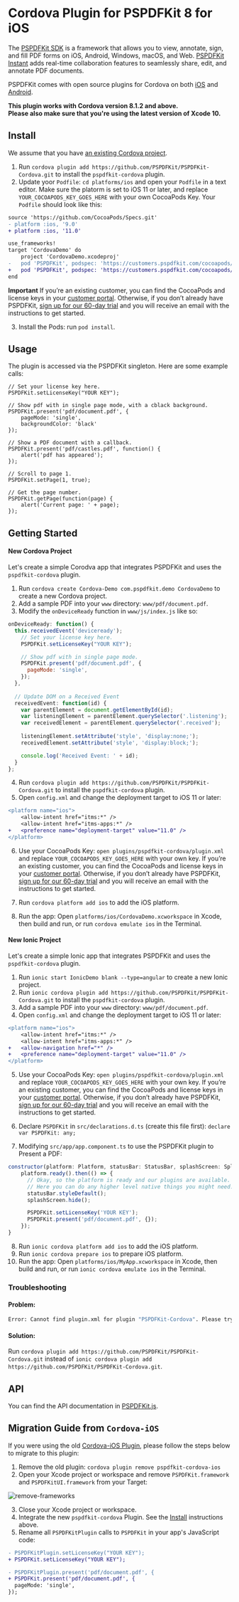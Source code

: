 Cordova Plugin for PSPDFKit 8 for iOS
========================================

The [PSPDFKit SDK](https://pspdfkit.com/pdf-sdk/) is a framework that allows you to view, annotate, sign, and fill PDF forms on iOS, Android, Windows, macOS, and Web. [PSPDFKit Instant](https://pspdfkit.com/instant/) adds real-time collaboration features to seamlessly share, edit, and annotate PDF documents.

PSPDFKit comes with open source plugins for Cordova on both [iOS](https://pspdfkit.com/guides/ios/current/other-languages/apache-cordova-phonegap/) and [Android](https://pspdfkit.com/guides/android/current/other-languages/apache-cordova-phonegap/).

**This plugin works with Cordova version 8.1.2 and above.**  
**Please also make sure that you're using the latest version of Xcode 10.**

Install
-----------

We assume that you have [an existing Cordova project](https://cordova.apache.org/#getstarted).

1. Run `cordova plugin add https://github.com/PSPDFKit/PSPDFKit-Cordova.git` to install the `pspdfkit-cordova` plugin.
2. Update yoor `Podfile`: `cd platforms/ios` and open your `Podfile` in a text editor. Make sure the platorm is set to iOS 11 or later, and replace `YOUR_COCOAPODS_KEY_GOES_HERE` with your own CocoaPods Key. Your `Podfile` should look like this:

```diff
source 'https://github.com/CocoaPods/Specs.git'
- platform :ios, '9.0'
+ platform :ios, '11.0'

use_frameworks!
target 'CordovaDemo' do
	project 'CordovaDemo.xcodeproj'
-	pod 'PSPDFKit', podspec: 'https://customers.pspdfkit.com/cocoapods/YOUR_COCOAPODS_KEY_GOES_HERE/pspdfkit/latest.podspec'
+	pod 'PSPDFKit', podspec: 'https://customers.pspdfkit.com/cocoapods/USE_YOUR_OWN_COCOAPODS_KEY/pspdfkit/latest.podspec'
end
```

**Important** If you’re an existing customer, you can find the CocoaPods and license keys in your [customer portal](https://customers.pspdfkit.com/). Otherwise, if you don’t already have PSPDFKit, [sign up for our 60-day trial](https://pspdfkit.com/try/) and you will receive an email with the instructions to get started.

3. Install the Pods: run `pod install`.

Usage
-----------

The plugin is accessed via the PSPDFKit singleton. Here are some example calls:
    
    // Set your license key here.
    PSPDFKit.setLicenseKey("YOUR KEY");

    // Show pdf with in single page mode, with a cblack background.
    PSPDFKit.present('pdf/document.pdf', {
        pageMode: 'single',
        backgroundColor: 'black'
    });
    
    // Show a PDF document with a callback.
    PSPDFKit.present('pdf/castles.pdf', function() {
        alert('pdf has appeared');
    });
    
    // Scroll to page 1.
    PSPDFKit.setPage(1, true);
    
    // Get the page number.
    PSPDFKit.getPage(function(page) {
        alert('Current page: ' + page);
    });

Getting Started
---------------

#### New Cordova Project

Let's create a simple Corodva app that integrates PSPDFKit and uses the `pspdfkit-cordova` plugin.

1. Run `cordova create Cordova-Demo com.pspdfkit.demo CordovaDemo` to create a new Cordova project.
2. Add a sample PDF into your `www` directory: `www/pdf/document.pdf`.
3. Modify the `onDeviceReady` function in `www/js/index.js` like so:

```javascript
onDeviceReady: function() {
  this.receivedEvent('deviceready');
    // Set your license key here.
    PSPDFKit.setLicenseKey("YOUR KEY");

    // Show pdf with in single page mode.
    PSPDFKit.present('pdf/document.pdf', {
      pageMode: 'single',
    });
  },
  
  // Update DOM on a Received Event
  receivedEvent: function(id) {
    var parentElement = document.getElementById(id);
    var listeningElement = parentElement.querySelector('.listening');
    var receivedElement = parentElement.querySelector('.received');
    
    listeningElement.setAttribute('style', 'display:none;');
    receivedElement.setAttribute('style', 'display:block;');

    console.log('Received Event: ' + id);
  }
};
```

4. Run `cordova plugin add https://github.com/PSPDFKit/PSPDFKit-Cordova.git` to install the `pspdfkit-cordova` plugin.
5. Open `config.xml` and change the deployment target to iOS 11 or later:

```diff
<platform name="ios">
	<allow-intent href="itms:*" />
	<allow-intent href="itms-apps:*" />
+	<preference name="deployment-target" value="11.0" />
</platform>
```

6. Use your CocoaPods Key: `open plugins/pspdfkit-cordova/plugin.xml` and replace `YOUR_COCOAPODS_KEY_GOES_HERE` with your own key. If you’re an existing customer, you can find the CocoaPods and license keys in your [customer portal](https://customers.pspdfkit.com/). Otherwise, if you don’t already have PSPDFKit, [sign up for our 60-day trial](https://pspdfkit.com/try/) and you will receive an email with the instructions to get started.

5. Run `cordova platform add ios` to add the iOS platform.
6. Run the app: Open `platforms/ios/CordovaDemo.xcworkspace` in Xcode, then build and run, or run `cordova emulate ios` in the Terminal.

#### New Ionic Project

Let's create a simple Ionic app that integrates PSPDFKit and uses the `pspdfkit-cordova` plugin.

1. Run `ionic start IonicDemo blank --type=angular` to create a new Ionic project.
2. Run `ionic cordova plugin add https://github.com/PSPDFKit/PSPDFKit-Cordova.git` to install the `pspdfkit-cordova` plugin.
3. Add a sample PDF into your `www` directory: `www/pdf/document.pdf`.
4. Open `config.xml` and change the deployment target to iOS 11 or later:

```diff
<platform name="ios">
	<allow-intent href="itms:*" />
	<allow-intent href="itms-apps:*" />
+ 	<allow-navigation href="*" />
+	<preference name="deployment-target" value="11.0" />
</platform>
```

5. Use your CocoaPods Key: `open plugins/pspdfkit-cordova/plugin.xml` and replace `YOUR_COCOAPODS_KEY_GOES_HERE` with your own key. If you’re an existing customer, you can find the CocoaPods and license keys in your [customer portal](https://customers.pspdfkit.com/). Otherwise, if you don’t already have PSPDFKit, [sign up for our 60-day trial](https://pspdfkit.com/try/) and you will receive an email with the instructions to get started.

6. Declare `PSPDFKit` in `src/declarations.d.ts` (create this file first): `declare var PSPDFKit: any;`
7. Modifying `src/app/app.component.ts` to use the PSPDFKit plugin to Present a PDF:

```javascript
constructor(platform: Platform, statusBar: StatusBar, splashScreen: SplashScreen) {
    platform.ready().then(() => {
      // Okay, so the platform is ready and our plugins are available.
      // Here you can do any higher level native things you might need.
      statusBar.styleDefault();
      splashScreen.hide();

      PSPDFKit.setLicenseKey('YOUR KEY');
      PSPDFKit.present('pdf/document.pdf', {});
    });
}
```

8. Run `ionic cordova platform add ios` to add the iOS platform.
9. Run `ionic cordova prepare ios` to prepare iOS platform.
10. Run the app: Open `platforms/ios/MyApp.xcworkspace` in Xcode, then build and run, or run `ionic cordova emulate ios` in the Terminal.

### Troubleshooting

#### Problem:

```sh
Error: Cannot find plugin.xml for plugin "PSPDFKit-Cordova". Please try adding it again.
```

#### Solution:

Run `cordova plugin add https://github.com/PSPDFKit/PSPDFKit-Cordova.git` instead of `ionic cordova plugin add https://github.com/PSPDFKit/PSPDFKit-Cordova.git`.

API
------------

You can find the API documentation in [PSPDFKit.js](../../www/PSPDFKit.js).

Migration Guide from `Cordova-iOS` 
----------------------------------

If you were using the old [Cordova-iOS Plugin](https://github.com/PSPDFKit/Cordova-iOS), please follow the steps below to migrate to this plugin:


1. Remove the old plugin: `cordova plugin remove pspdfkit-cordova-ios`
2. Open your Xcode project or workspace and remove `PSPDFKit.framework` and `PSPDFKitUI.framework` from your Target:

![remove-frameworks](screenshots/remove-frameworks.png)

3. Close your Xcode project or workspace.
4. Integrate the new `pspdfkit-cordova` Plugin. See the [Install](#install) instructions above.
5. Rename all `PSPDFKitPlugin` calls to `PSPDFKit` in your app's JavaScript code:

```diff
- PSPDFKitPlugin.setLicenseKey("YOUR KEY");
+ PSPDFKit.setLicenseKey("YOUR KEY");

- PSPDFKitPlugin.present('pdf/document.pdf', {
+ PSPDFKit.present('pdf/document.pdf', {
  pageMode: 'single',
});
```
